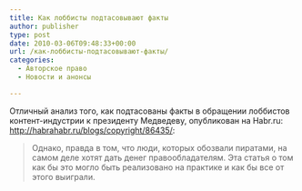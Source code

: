 ```yaml
---
title: Как лоббисты подтасовывают факты
author: publisher
type: post
date: 2010-03-06T09:48:33+00:00
url: /как-лоббисты-подтасовывают-факты/
categories:
  - Авторское право
  - Новости и анонсы

---
```

Отличный анализ того, как подтасованы факты в обращении лоббистов контент-индустрии к президенту Медведеву, опубликован на Habr.ru: <a href="http://habrahabr.ru/blogs/copyright/86435/" target="_blank">http://habrahabr.ru/blogs/copyright/86435/</a>:

> Однако, правда в том, что люди, которых обозвали пиратами, на самом деле хотят дать денег правообладателям. Эта статья о том как бы это могло быть реализовано на практике и как бы все от этого выиграли.